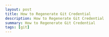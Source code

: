 ```yaml
---
layout: post
title: How to Regenerate Git Credential
description: How to Regenerate Git Credential
summary: How to Regenerate Git Credential
tags: [git]
---
```

